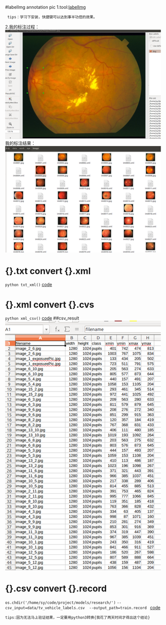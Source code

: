 #labelImg annotation pic
 1.tool:[labelImg](https://github.com/tzutalin/labelImg)
   
     tips：学习下安装，快捷键可以达到事半功倍的效果。
   
 2.我的标注过程：
   ![label](pic/label.png)
   我的标注结果：
   ![label_result](pic/label_result.png)
# {}.txt convert {}.xml
  `python txt_xml()` [code](../../../../trans.py)
# {}.xml convert {}.cvs
   `python xml_csv()` [code](../../../../xml_to_csv.py)
   ##csv_result
   ![csv_result](pic/csv_result.png)
# {}.csv convert {}.record
  ``os.chdir('/home/sy/code/project/models/research/')``
   `--csv_input=data/tv_vehicle_labels.csv  --output_path=train.record ` [code](../../../../generate_tfrecord.py)
   
    tips:因为无法马上验证结果，一定要用python3转换{我花了两天时间才得出这个结论}